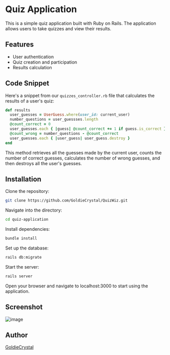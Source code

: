# Quiz Application

This is a simple quiz application built with Ruby on Rails. The application allows users to take quizzes and view their results.

## Features

- User authentication
- Quiz creation and participation
- Results calculation

## Code Snippet

Here's a snippet from our `quizzes_controller.rb` file that calculates the results of a user's quiz:

```ruby
def results
  user_guesses = UserGuess.where(user_id: current_user)
  number_questions = user_guessses.length
  @count_correct = 0
  user_guesses.each { |guess| @count_correct += 1 if guess.is_correct }
  @count_wrong = number_questions - @count_correct
  user_guesses.each { |user_guess| user_guess.destroy }
end
```
This method retrieves all the guesses made by the current user, counts the number of correct guesses, calculates the number of wrong guesses, and then destroys all the user's guesses.

## Installation

Clone the repository:

  ```bash
  git clone https://github.com/GoldieCrystal/QuizWiz.git
  ```

Navigate into the directory:

  ```bash
  cd quiz-application
  ```

Install dependencies:

  ```bash
  bundle install
  ```

Set up the database:
  ```bash
  rails db:migrate
  ```

Start the server:

  ```bash
  rails server
  ```

Open your browser and navigate to localhost:3000 to start using the application.

## Screenshot

![image](https://github.com/GoldieCrystal/QuizWiz/assets/142741980/ad0a408e-c171-4cf1-97ee-b0c88e257722)

## Author

[GoldieCrystal](https://github.com/GoldieCrystal)
